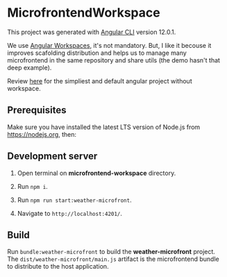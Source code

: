 # MicrofrontendWorkspace

This project was generated with [Angular CLI](https://github.com/angular/angular-cli) version 12.0.1.

We use [Angular Workspaces](https://angular.io/guide/file-structure), it's not mandatory. But, I like it becouse it improves scafolding distribution and helps us to manage many microfrontend in the same repository and share utils  (the demo hasn't that deep example).

Review [here](https://github.com/danidelgadoz/angular-weather-elements) for the simpliest and default angular project without workspace.

## Prerequisites

Make sure you have installed the latest LTS version of Node.js from https://nodejs.org, then:

## Development server

1. Open terminal on **microfrontend-workspace** directory.

1. Run `npm i`.

1. Run `npm run start:weather-microfront`.

1. Navigate to `http://localhost:4201/`.

## Build

Run `bundle:weather-microfront` to build the **weather-microfront** project. The `dist/weather-microfront/main.js` artifact is the microfrontend bundle to distribute to the host application.



